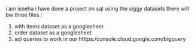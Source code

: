 i am isneha i have done a project on sql using the siggy datasets 
there will bw three files :
1) with items dataset as a googlesheet
2) order dataset as a googlesheet
3) sql queries to work in our htttps:/console.cloud.google.com/bigquery
